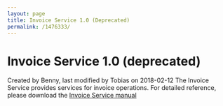 ```yaml
---
layout: page
title: Invoice Service 1.0 (Deprecated)
permalink: /1476333/
---
```


# Invoice Service 1.0 (deprecated) 
Created by Benny, last modified by Tobias on 2018-02-12
The Invoice Service provides services for invoice operations.
For detailed reference, please download the [Invoice Service
manual](../attachments/1476333/1573004.pdf)

